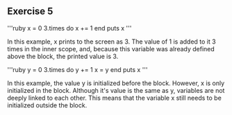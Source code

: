 ## Exercise 5 ##

'''ruby
x = 0
3.times do
  x += 1
end
puts x
'''

In this example, x prints to the screen as 3. The value of 1 is added to it 3 times in the inner scope, and, because this variable was already defined above the block, the printed value is 3.

'''ruby
y = 0
3.times do
  y += 1
  x = y
end
puts x
'''


In this example, the value y is initialized before the block. However, x is only initialized in the block. Although it's value is the same as y, variables are not deeply linked to each other. This means that the variable x still needs to be initialized outside the block.  
